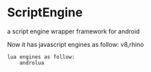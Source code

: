 # ScriptEngine
a script engine wrapper framework for android

Now it has 
	javascript engines as follow:
		v8,rhino
		
	lua engines as follow:
		androlua